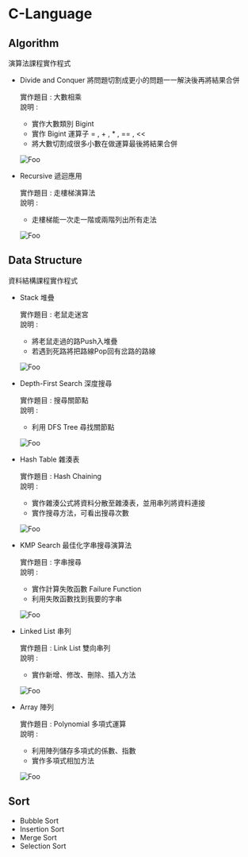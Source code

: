 # C-Language

## Algorithm

演算法課程實作程式
* Divide and Conquer 將問題切割成更小的問題一一解決後再將結果合併

    實作題目 : 大數相乘  
    說明 :   
    * 實作大數類別 Bigint
    * 實作 Bigint 運算子 = , + , * , == , <<
    * 將大數切割成很多小數在做運算最後將結果合併

    ![Foo](https://github.com/ChouJustice/C-Language_exercise/blob/master/Images/Bigint.png)


* Recursive 遞迴應用  

    實作題目 : 走樓梯演算法  
    說明 :  
    * 走樓梯能一次走一階或兩階列出所有走法

    ![Foo](https://github.com/ChouJustice/C-Language_exercise/blob/master/Images/Stairs%20Climbing.png)

## Data Structure

資料結構課程實作程式
* Stack 堆疊  

    實作題目 : 老鼠走迷宮   
    說明 :   
    * 將老鼠走過的路Push入堆疊
    * 若遇到死路將把路線Pop回有岔路的路線

    ![Foo](https://github.com/ChouJustice/C-Language_exercise/blob/master/Images/mouse.png)

* Depth-First Search 深度搜尋

    實作題目 : 搜尋關節點  
    說明 :   
    * 利用 DFS Tree 尋找關節點

    ![Foo](https://github.com/ChouJustice/C-Language_exercise/blob/master/Images/DFS.png)

* Hash Table 雜湊表

    實作題目 : Hash Chaining   
    說明 :   
    * 實作雜湊公式將資料分散至雜湊表，並用串列將資料連接
    * 實作搜尋方法，可看出搜尋次數

    ![Foo](https://github.com/ChouJustice/C-Language_exercise/blob/master/Images/HashChaining.png)


* KMP Search 最佳化字串搜尋演算法

    實作題目 : 字串搜尋   
    說明 :   
    * 實作計算失敗函數 Failure Function
    * 利用失敗函數找到我要的字串

    ![Foo](https://github.com/ChouJustice/C-Language_exercise/blob/master/Images/KMP.png)

* Linked List 串列  

    實作題目 : Link List 雙向串列   
    說明 :   
    * 實作新增、修改、刪除、插入方法

    ![Foo](https://github.com/ChouJustice/C-Language_exercise/blob/master/Images/Linked%20List.png)

* Array 陣列  

    實作題目 : Polynomial 多項式運算   
    說明 :   
    * 利用陣列儲存多項式的係數、指數
    * 實作多項式相加方法

    ![Foo](https://github.com/ChouJustice/C-Language_exercise/blob/master/Images/Poly.png)
    
## Sort

* Bubble Sort
* Insertion Sort
* Merge Sort
* Selection Sort
